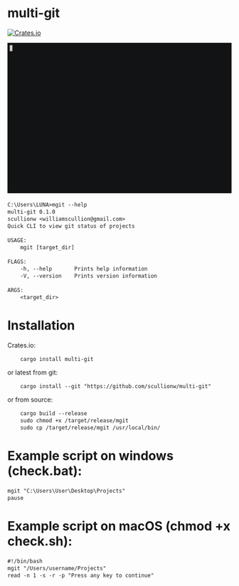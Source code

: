 # multi-git
[![Crates.io](https://img.shields.io/crates/v/multi-git.svg)](https://crates.io/crates/multi-git)

![](demo/demo.gif)

    C:\Users\LUNA>mgit --help
    multi-git 0.1.0
    scullionw <williamscullion@gmail.com>
    Quick CLI to view git status of projects

    USAGE:
        mgit [target_dir]

    FLAGS:
        -h, --help       Prints help information
        -V, --version    Prints version information

    ARGS:
        <target_dir>
# Installation
Crates.io:

        cargo install multi-git
        
or latest from git:

        cargo install --git "https://github.com/scullionw/multi-git"
        
or from source:

        cargo build --release
        sudo chmod +x /target/release/mgit
        sudo cp /target/release/mgit /usr/local/bin/


    
# Example script on windows (check.bat):
    mgit "C:\Users\User\Desktop\Projects"
    pause

# Example script on macOS (chmod +x check.sh):
    #!/bin/bash
    mgit "/Users/username/Projects"
    read -n 1 -s -r -p "Press any key to continue"
